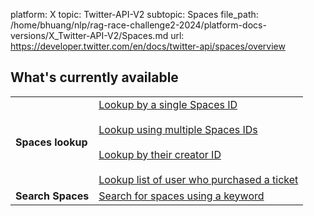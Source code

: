 platform: X
topic: Twitter-API-V2
subtopic: Spaces
file_path: /home/bhuang/nlp/rag-race-challenge2-2024/platform-docs-versions/X_Twitter-API-V2/Spaces.md
url: https://developer.twitter.com/en/docs/twitter-api/spaces/overview

## What's currently available

|     |     |
| --- | --- |
| **Spaces lookup** | [Lookup by a single Spaces ID](https://developer.twitter.com/en/docs/twitter-api/spaces/lookup/api-reference/get-spaces-id)<br><br>[Lookup using multiple Spaces IDs](https://developer.twitter.com/en/docs/twitter-api/spaces/lookup/api-reference/get-spaces)<br><br>[Lookup by their creator ID](https://developer.twitter.com/en/docs/twitter-api/spaces/lookup/api-reference/get-spaces-by-creator-ids)<br><br>[Lookup list of user who purchased a ticket](https://developer.twitter.com/en/docs/twitter-api/spaces/lookup/api-reference/get-spaces-id-buyers) |
| **Search Spaces** | [Search for spaces using a keyword](https://developer.twitter.com/en/docs/twitter-api/spaces/search/api-reference/get-spaces-search) |